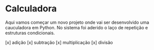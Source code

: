 # Calculadora
Aqui vamos começar um novo projeto onde vai ser desenvolvido uma cauculadora em Python.
No sistema foi aderido o laço de repetição e estruturas condicionais.


[x] adição
[x] subtração
[x] multiplicação
[x] divisão
